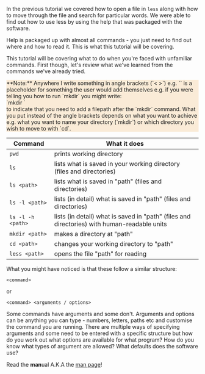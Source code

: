 In the previous tutorial we covered how to open a file in `less` along with 
how to move through the file and search for particular words.  We were able to
find out how to use less by using the help that was packaged with the software.

Help is packaged up with almost all commands - you just need to 
find out where and how to read it.  This is what this tutorial will be covering.

This tutorial will be covering what to do when you're faced with unfamiliar 
commands.  First though, let's review what we've learned from the commands 
we've already tried.  

<div style="background-color:FAEBD7">
**Note:**
Anywhere I write  something in angle brackets (`< >`) e.g. 
`<something>` is a placeholder for something the user would add themselves e.g.
if you were telling you how to run `mkdir` you might write:
</div>
<div style="background-color:FAEBD7">
`mkdir <path>`
</div>
<div style="background-color:FAEBD7">
to indicate that you need to add a filepath after the `mkdir` command.  
What you put instead of the angle brackets depends on 
what you want to achieve e.g. what you want to name your directory (`mkdir`) or
which directory you wish to move to with `cd`.
</div>

|Command|What it does|
|-----|------|
|`pwd`| prints working directory|
|`ls`| lists what is saved in your working directory (files and directories)|
|`ls <path> `| lists what is saved in "path" (files and directories)|
|`ls -l <path>`| lists (in detail) what is saved in "path" (files and directories)|
|`ls -l -h <path>`| lists (in detail) what is saved in "path" (files and directories) with human-readable units|
|`mkdir <path>` | makes a directory at "path"|
|`cd <path> `| changes your working directory to "path"|
|`less <path>` | opens the file "path" for reading|

What you might have noticed is that these follow a similar structure:

```
<command>
```
or
```
<command> <arguments / options>
```

Some commands have arguments and some don't.  Arguments and options can be 
anything you can type - numbers, letters, paths etc and customise the command 
you are running.  There are multiple ways of specifying arguments and some need 
to be entered with a specific structure but how do you work out what options 
are available for what program? How do you know what types of argument are 
allowed? What defaults does the software use?

Read the **man**ual A.K.A the 
[man page](https://en.wikipedia.org/wiki/Man_page)!


